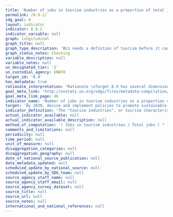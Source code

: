 ```yaml
---
title: 'Number of jobs in tourism industries as a proportion of total jobs and growth rate of jobs, by sex'
permalink: /8-9-2/
sdg_goal: 8
layout: indicator
indicator: 8.9.2
indicator_variable: null
graph: longitudinal
graph_title: null
graph_type_description: 'BLS needs a defintion of tourism before it can report'
graph_status_notes: Checking
variable_description: null
variable_notes: null
un_designated_tier: '2'
un_custodial_agency: UNWTO
target_id: '8.9'
has_metadata: true
rationale_interpretation: "Rationale \nTarget 8.9 has several dimensions but the essence of the target seems to be on promoting sustainable tourism [that ...]. It is recognized that the suggested indicator does not cater to all dimensions of the target, but finding one indicator that would do so seems unviable, certainly over the short-medium term. \nThere is the added challenge that the concept \"sustainable tourism\" is mainly a policy construct and not defined nor part of an established or internationally conceptual/statistical framework at this point. Even though UNWTO together with a number of countries, UNSD and OECD, and counting on the support of the UNCEEA are putting put in motion an initiative towards developing the measurement of the relationship between tourism and sustainability, notably through linking SEEA and TSA, it seems that the production of internationally comparable data on (something that could approximate for) \"sustainable tourism\" in a significant number of countries still has some years to go. \nFor the meantime, the suggested indicator (in its two parts, on tourism related GDP and jobs) seems to be a sensible approximation because (a) it is a good conceptual fit to some key dimensions of the target (b) it stems from a systems approach and is based on sound internationally agreed methodology, and (c) there is a significant number of countries already producing data for this indicator. In addition, the suggested indicator (tourism related GDP and jobs) is in line with Goal 8's general focus on economic growth and employment. \nFinally, the TDGDP/GDP part of this indicator can complement Target 14.7's indicator: \"Fisheries as a % of GDP\" in order to cater to tourism dimension of this target. \n\n Interpretation \n Target 8.9 has several dimensions; this caters to the dimension: tourism that creates jobs. It could also give an indication on how successful the \"promotion\" of tourism as job creator is being: promote [...] tourism that creates jobs."
goal_meta_link: 'http://unstats.un.org/sdgs/files/metadata-compilation/Metadata-Goal-8.pdf'
goal_meta_link_page: 46
indicator_name: 'Number of jobs in tourism industries as a proportion of total jobs and growth rate of jobs, by sex'
target: 'By 2030, devise and implement policies to promote sustainable tourism that creates jobs and promotes local culture and products.'
indicator_definition: 'The "tourism industries", or tourism characteristic industries, comprise all establishments for which the principal activity is a tourism characteristic activity, i.e. the activities that typically produce tourism characteristic products (IRTS 2008 paras. 5.10-5.11). For international comparability purposes these are (according to ISIC Rev. 4 categories): accommodation for visitors (5510, 5520, 5590, 6810 and 6820), food and beverage serving activities (5610, 5629 and 5630), railway passenger transport (4911), road passenger transport (4922), water passenger transport (5011 and 5021), air passenger transport (5110), transport equipment rental (7710), travel agencies and other reservation service activities (7911, 7912 and 7990), cultural activities (9000, 9102, 9103), and sport and recreational activities (7721, 9200, 9311, 9319, 9321 and 9329). Regarding jobs, the agreement between an employee and the employer defines a job and each self-employed person has a job. The number of jobs in the economy thus exceeds the number of persons employed to the extent that some employees have more than one job (SNA 2008 para. 19.30 in IRTS 2008 Compilation Guide para. 7.6). Consequently, the number of jobs (demand side) and the number of persons employed (supply side) are dissimilar categories and therefore usually do not match. In this respect, it should be noted that employment in the tourism industries refers to all the jobs (in all occupations) in both tourism-characteristic activities and non-tourism-characteristic activities in all establishments in tourism industries19. The indicator shows the relative importance of jobs in the tourism industries as a share of the economy''s total jobs.'
actual_indicator_available: null
actual_indicator_available_description: null
method_of_computation: '( Jobs in tourism industries / Total jobs ) * 100'
comments_and_limitations: null
periodicity: null
time_period: null
unit_of_measure: null
disaggregation_categories: null
disaggregation_geography: null
date_of_national_source_publication: null
date_metadata_updated: null
scheduled_update_by_national_source: null
scheduled_update_by_SDG_team: null
source_agency_staff_name: null
source_agency_staff_email: null
source_agency_survey_dataset: null
source_title: null
source_url: null
source_notes: null
international_and_national_references: null
---
```

